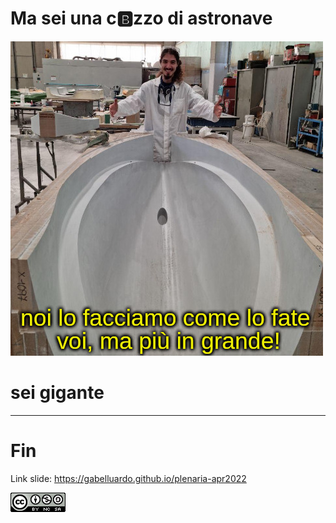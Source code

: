 <!-- MEME SECTION -->

# Ma sei una c🅱️zzo di astronave

<!-- block-start: img -->

![](../assets/meme_finale.jpg)

<!-- block-end -->

# sei gigante

---

# Fin

<!-- classes: end -->

<!-- block-start: space -->
<!-- block-end -->

Link slide: https://gabelluardo.github.io/plenaria-apr2022

<!-- block-start: space -->
<!-- block-end -->

[![](../assets/cc4.png)](http://creativecommons.org/licenses/by-nc-sa/4.0/)
